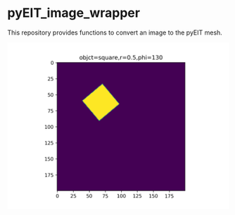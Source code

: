 # pyEIT_image_wrapper

This repository provides functions to convert an image to the pyEIT mesh.

![alt text](https://github.com/JacobTh98/pyEIT_image_wrapper/blob/main/images/geometry_to_img_1.png)
